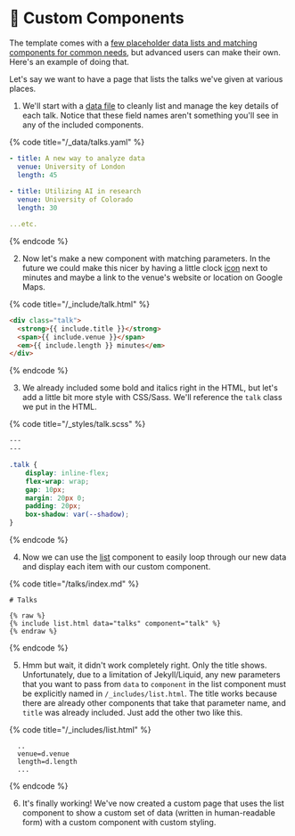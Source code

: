 # 🔧 Custom Components

The template comes with a [few placeholder data lists and matching components for common needs](broken-reference), but advanced users can make their own. Here's an example of doing that.

Let's say we want to have a page that lists the talks we've given at various places.

1. We'll start with a [data file](broken-reference) to cleanly list and manage the key details of each talk. Notice that these field names aren't something you'll see in any of the included components.

{% code title="/_data/talks.yaml" %}
```yaml
- title: A new way to analyze data
  venue: University of London
  length: 45
  
- title: Utilizing AI in research
  venue: University of Colorado
  length: 30

...etc.
```
{% endcode %}

2. Now let's make a new component with matching parameters. In the future we could make this nicer by having a little clock [icon](broken-reference) next to minutes and maybe a link to the venue's website or location on Google Maps.

{% code title="/_include/talk.html" %}
```html
<div class="talk">
  <strong>{{ include.title }}</strong>
  <span>{{ include.venue }}</span>
  <em>{{ include.length }} minutes</em>
</div>
```
{% endcode %}

3. We already included some bold and italics right in the HTML, but let's add a little bit more style with CSS/Sass. We'll reference the `talk` class we put in the HTML.

{% code title="/_styles/talk.scss" %}
```css
---
---

.talk {
    display: inline-flex;
    flex-wrap: wrap;
    gap: 10px;
    margin: 20px 0;
    padding: 20px;
    box-shadow: var(--shadow);
}
```
{% endcode %}

4. Now we can use the [list](broken-reference) component to easily loop through our new data and display each item with our custom component.

{% code title="/talks/index.md" %}
```liquid
# Talks

{% raw %}
{% include list.html data="talks" component="talk" %}
{% endraw %}
```
{% endcode %}

5. Hmm but wait, it didn't work completely right. Only the title shows. Unfortunately, due to a limitation of Jekyll/Liquid, any new parameters that you want to pass from `data` to `component` in the list component must be explicitly named in `/_includes/list.html`. The title works because there are already other components that take that parameter name, and `title` was already included. Just add the other two like this.

{% code title="/_includes/list.html" %}
```liquid
  ..
  venue=d.venue
  length=d.length
  ...
```
{% endcode %}

6. It's finally working! We've now created a custom page that uses the list component to show a custom set of data (written in human-readable form) with a custom component with custom styling.
